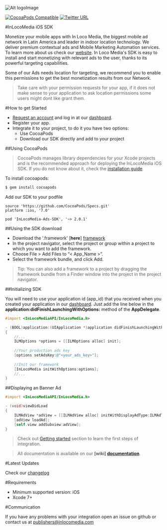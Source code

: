 ![Alt logoImage][logo]

[![CocoaPods Compatible](https://img.shields.io/cocoapods/v/InLocoMedia-Ads-SDK.svg)](https://cocoapods.org/pods/InLocoMedia-Ads-SDK)
[![Twitter URL](https://img.shields.io/twitter/url/http/shields.io.svg?style=social&InLocoMediaTwitter)](https://twitter.com/inlocomedia)

#InLocoMedia iOS SDK

Monetize your mobile apps with In Loco Media, the biggest mobile ad network in Latin America and leader in indoor location technology. We deliver premium contextual ads and Mobile Marketing Automation services.  To learn more about us check our [website].
In Loco Media's SDK is easy to install and start monetizing with relevant ads to the user, thanks to its powerful targeting capabilities. 

Some of our Ads needs location for targeting, we recommend you to enable this permissions to get the best monetization results from our Network.

> Take care with your permission requests for your app, if it does not make sense to your application to ask location permissions some users might dont like grant them.

#How to get Started

- [Request an account][createAccount] and log in at our [dashboard][accounts].
- Register your app.
- Integrate it to your project, to do it you have two options:
    - Use CocoaPods
    - Download our SDK directly and add to your project

##Using CocoaPods

> CocoaPods manages library dependencies for your Xcode projects and is the recommended approach for deploying the InLocoMedia iOS SDK. If you do not know about it, check the [installation guide][cocoapods].

To install cocoapods:

```bash
$ gem install cocoapods
```

Add our SDK to your podfile

```cocoapods
source 'https://github.com/CocoaPods/Specs.git'
platform :ios, '7.0'

pod 'InLocoMedia-Ads-SDK', '~> 2.0.1'
```

##Using the SDK download

* Download the '.framework' [**here**] [framework]
* In the project navigator, select the project or group within a project to which you want to add the framework.
* Choose File > Add Files to “< App_Name >”.
* Select the framework bundle, and click Add.
 
 > Tip: You can also add a framework to a project by dragging the framework bundle from a Finder window into the project in the project navigator.

##Initializing SDK

You will need to use your application id (app_id) that you received when you created your application in our [dashboard][accounts].
Just add the line below in the **application:didFinishLaunchingWithOptions:** method of the **AppDelegate**.

```objective-c
#import <InLocoMediaAPI/InLocoMedia.h>

- (BOOL)application:(UIApplication *)application didFinishLaunchingWithOptions:(NSDictionary *)launchOptions
{
	//...
    ILMOptions *options = [[ILMOptions alloc] init];
    
    //Your production ads key
    [options setAdsKey:@"<your_ads_key>"];
    
    //Init our framework
    [InLocoMedia initWithOptions:options];
    //...
}
```

##Displaying an Banner Ad

```objective-c
#import <InLocoMediaAPI/InLocoMedia.h>

- (void)viewDidLoad
{
    ILMAdView *adView = [[ILMAdView alloc] initWithDisplayAdType:ILMAdTypeDisplayAdBannerSmall];
    [adView loadAd];
    [self.view addSubview:adView];
}
```

> Check out [Getting started][gettingStarted] section to learn the first steps of integration.

> All documentation is available on our **[wiki] [documentation]**.

#Latest Updates

Check our [changelog]

#Requirements

* Minimum supported version: iOS 
* Xcode 7+

#Communication

If you have any problems with your integration open an issue on github or contact us at publishers@inlocomedia.com

[cocoapods]: http://guides.cocoapods.org/using/getting-started.html
[framework]: https://s3.amazonaws.com/mobile-api/IOS/v2/Release+Files/2.0/2.0.1/InLocoMediaAPI-2.0.1.zip
[logo]: https://s3.amazonaws.com/mobile-api/IOS/v2/Documentation/Logo+Black.png
[documentation]: https://github.com/In-Loco-Media/inlocomedia-ios-sdk/wiki
[sign_up]: http://inlocomedia.com/
[changelog]: https://github.com/In-Loco-Media/inlocomedia-ios-sdk/blob/master/CHANGELOG.md
[website]: http://www.inlocomedia.com/
[accounts]: https://accounts.inlocomedia.com/
[gettingStarted]: https://github.com/In-Loco-Media/inlocomedia-ios-sdk/wiki/Getting-Started
[createAccount]: https://accounts.inlocomedia.com/publishers/sign_up